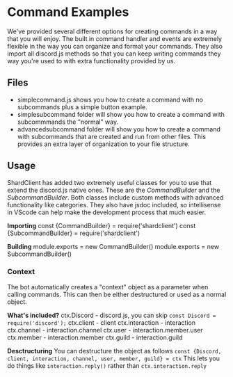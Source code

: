 # Command Examples

We've provided several different options for creating commands in a way that you will enjoy. The built in command handler and events are extremely flexible in the way you can organize and format your commands. They also import all discord.js methods so that you can keep writing commands they way you're used to with extra functionality provided by us. 


## Files

- simplecommand.js shows you how to create a command with no subcommands plus a simple button example.
- simplesubcommand folder will show you how to create a command with subcommmands the "normal" way.
- advancedsubcommand folder will show you how to create a command with subcommands that are created and run from other files. This provides an extra layer of organization to your file structure.

## Usage
ShardClient has added two extremely useful classes for you to use that extend the discord.js native ones. These are the *CommandBuilder* and the *SubcommandBuilder*. Both classes include custom methods with advanced functionality like categories. They also have jsdoc included, so intellisense in VScode can help make the development process that much easier.

**Importing**
const {CommandBuilder} = require('shardclient')
const {SubcommandBuilder} = require('shardclient')

**Building**
module.exports  =  new  CommandBuilder()
module.exports  =  new  SubcommandBuilder()

### Context
The bot automatically creates a "context" object as a parameter when calling commands. This can then be either destructured or used as a normal object.

**What's included?**
ctx.Discord - discord.js, you can skip `const Discord = require('discord');`
ctx.client - client
ctx.interaction - interaction
ctx.channel - interaction.channel
ctx.user - interaction.member.user
ctx.member - interaction.member
ctx.guild - interaction.guild

**Desctructuring**
You can destructure the object as follows
`const {Discord, client, interaction, channel, user, member, guild} = ctx`
This lets you do things like `interaction.reply()` rather than `ctx.interaction.reply`